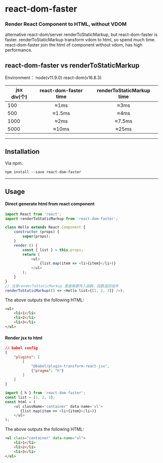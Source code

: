 # react-dom-faster

### **Render React Component to HTML, without VDOM**
alternative react-dom/server renderToStaticMarkup, but react-dom-faster is faster.
renderToStaticMarkup transform vdom to html, so spend much time.
react-dom-faster join the html of component without vdom, has high performance.

## react-dom-faster vs renderToStaticMarkup
Environment： node(v11.9.0) react-dom(v16.8.3)

| jsx div(个) |  react-dom-faster time | renderToStaticMarkup time |
| ------ | :------: | :------: |
| 100 | ≈1ms | ≈3ms |
| 500 | ≈1.5ms | ≈4ms |
| 1000 | ≈2ms | ≈7.5ms |
| 5000 | ≈10ms | ≈25ms |

---

## Installation
Via npm:

`npm install --save react-dom-faster`

---

## Usage

#### Direct generate html from react component

```js
import React from 'react';
import renderToStaticMarkup from 'react-dom-faster';

class Hello extends React.Component {
    constructor (props) {
        super(props);
    }
    render () {
        const { list } = this.props;
        return (
            <ul>
                {list.map(item => <li>{item}</li>)}
            </ul>
        );
    }
}
// 注意renderToStaticMarkup 里面需要传入函数，函数返回组件
renderToStaticMarkup(() => <Hello list={[1, 2, 3]} />);
```
The above outputs the following HTML:
```html
<ul>
    <li>1</li>
    <li>2</li>
    <li>3</li>
</ul>
```

#### Render jsx to html
```json
// babel config
{
    "plugins": [
        [
            "@babel/plugin-transform-react-jsx",
            {"pragma": "h"}
        ]
    ]
}
```
```js
import { h } from 'react-dom-faster';
const list = [1, 2, 3];
const html = (
    <ul className='container' data-name='ul'>
       {list.map(item => <li>{item}</li>)}
    </ul>
);

```
The above outputs the following HTML:
```html
<ul class="container" data-name="ul">
    <li>1</li>
    <li>2</li>
    <li>3</li>
</ul>
```

